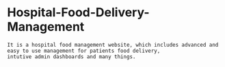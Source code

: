 # Hospital-Food-Delivery-Management
```
It is a hospital food management website, which includes advanced and easy to use management for patients food delivery,
intutive admin dashboards and many things.
```
